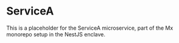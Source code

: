 # ServiceA

This is a placeholder for the ServiceA microservice, part of the Mx monorepo setup in the NestJS enclave.